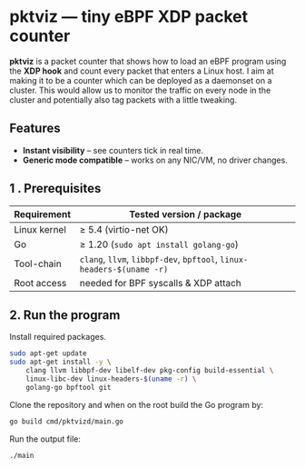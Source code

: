 
# pktviz — tiny eBPF XDP packet counter

**pktviz** is a packet counter that shows how to load an eBPF program using the **XDP hook** and count every packet that enters a Linux host. I aim at making it to be a counter which can be deployed as a daemonset on a cluster. This would allow us to monitor the traffic on every node in the cluster and potentially also tag packets with a little 
tweaking. 

## Features

* **Instant visibility** – see counters tick in real time.
* **Generic mode compatible** – works on any NIC/VM, no driver changes.

## 1 . Prerequisites

| Requirement | Tested version / package |
|-------------|--------------------------|
| Linux kernel | ≥ 5.4 (virtio-net OK) |
| Go | ≥ 1.20 (`sudo apt install golang-go`) |
| Tool-chain | `clang`, `llvm`, `libbpf-dev`, `bpftool`, `linux-headers-$(uname -r)` |
| Root access | needed for BPF syscalls & XDP attach |

## 2. Run the program
Install required packages. 

```bash
sudo apt-get update
sudo apt-get install -y \
    clang llvm libbpf-dev libelf-dev pkg-config build-essential \
    linux-libc-dev linux-headers-$(uname -r) \
    golang-go bpftool git
```

Clone the repository and when on the root build the Go program by: 
```bash 
go build cmd/pktvizd/main.go
```

Run the output file: 
```bash
./main
```
